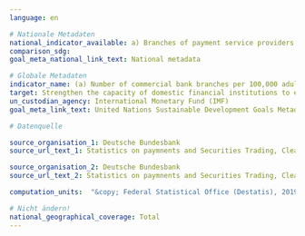 ```yaml
---
language: en

# Nationale Metadaten
national_indicator_available: a) Branches of payment service providers <br> b) ATMs of national payment service providers
comparison_sdg:
goal_meta_national_link_text: National metadata

# Globale Metadaten
indicator_name: (a) Number of commercial bank branches per 100,000 adults and (b) number of automated teller machines (ATMs) per 100,000 adults
target: Strengthen the capacity of domestic financial institutions to encourage and expand access to banking, insurance and financial services for all
un_custodian_agency: International Monetary Fund (IMF)
goal_meta_link_text: United Nations Sustainable Development Goals Metadata

# Datenquelle

source_organisation_1: Deutsche Bundesbank
source_url_text_1: Statistics on paymnents and Securities Trading, Clearing and Settlement in Germany 2007 to 2013 – Institutions offering payment services to non-MFIs - Table 4 – 2007 – 2013

source_organisation_2: Deutsche Bundesbank
source_url_text_2: Statistics on paymnents and Securities Trading, Clearing and Settlement in Germany 2013 to 2017 – Institutions offering payment services to non-MFIs

computation_units:  "&copy; Federal Statistical Office (Destatis), 2019"

# Nicht ändern!
national_geographical_coverage: Total
---
```


